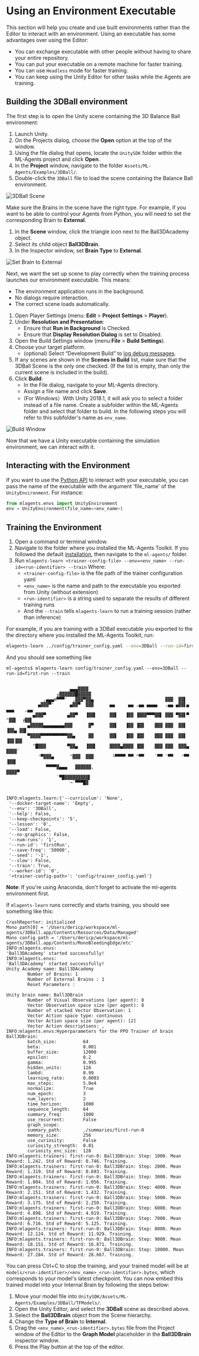 # Using an Environment Executable

This section will help you create and use built environments rather than the
Editor to interact with an environment. Using an executable has some advantages
over using the Editor:

* You can exchange executable with other people without having to share your
  entire repository.
* You can put your executable on a remote machine for faster training.
* You can use `Headless` mode for faster training.
* You can keep using the Unity Editor for other tasks while the Agents are
  training.

## Building the 3DBall environment

The first step is to open the Unity scene containing the 3D Balance Ball
environment:

1. Launch Unity.
2. On the Projects dialog, choose the **Open** option at the top of the window.
3. Using the file dialog that opens, locate the `UnitySDK` folder within the
   ML-Agents project and click **Open**.
4. In the **Project** window, navigate to the folder
   `Assets/ML-Agents/Examples/3DBall/`.
5. Double-click the `3DBall` file to load the scene containing the Balance Ball
   environment.

![3DBall Scene](images/mlagents-Open3DBall.png)

Make sure the Brains in the scene have the right type. For example, if you want
to be able to control your Agents from Python, you will need to set the
corresponding Brain to **External**.

1. In the **Scene** window, click the triangle icon next to the Ball3DAcademy
   object.
2. Select its child object **Ball3DBrain**.
3. In the Inspector window, set **Brain Type** to **External**.

![Set Brain to External](images/mlagents-SetExternalBrain.png)

Next, we want the set up scene to play correctly when the training process
launches our environment executable. This means:

* The environment application runs in the background.
* No dialogs require interaction.
* The correct scene loads automatically.

1. Open Player Settings (menu: **Edit** > **Project Settings** > **Player**).
2. Under **Resolution and Presentation**:
   * Ensure that **Run in Background** is Checked.
   * Ensure that **Display Resolution Dialog** is set to Disabled.
3. Open the Build Settings window (menu:**File** > **Build Settings**).
4. Choose your target platform.
   * (optional) Select “Development Build” to [log debug
      messages](https://docs.unity3d.com/Manual/LogFiles.html).
5. If any scenes are shown in the **Scenes in Build** list, make sure that the
   3DBall Scene is the only one checked. (If the list is empty, than only the
   current scene is included in the build).
6. Click **Build**:
   * In the File dialog, navigate to your ML-Agents directory.
   * Assign a file name and click **Save**.
   * (For Windows）With Unity 2018.1, it will ask you to select a folder instead
     of a file name. Create a subfolder within the ML-Agents folder and select
     that folder to build. In the following steps you will refer to this
     subfolder's name as `env_name`.

![Build Window](images/mlagents-BuildWindow.png)

Now that we have a Unity executable containing the simulation environment, we
can interact with it.

## Interacting with the Environment

If you want to use the [Python API](Python-API.md) to interact with your
executable, you can pass the name of the executable with the argument
'file_name' of the `UnityEnvironment`. For instance:

```python
from mlagents.envs import UnityEnvironment
env = UnityEnvironment(file_name=<env_name>)
```

## Training the Environment

1. Open a command or terminal window.
2. Navigate to the folder where you installed the ML-Agents Toolkit. If you
   followed the default [installation](Installation.md), then navigate to the
   `ml-agents/` folder.
3. Run
   `mlagents-learn <trainer-config-file> --env=<env_name> --run-id=<run-identifier> --train`
   Where:
   * `<trainer-config-file>` is the file path of the trainer configuration yaml
   * `<env_name>` is the name and path to the executable you exported from Unity
     (without extension)
   * `<run-identifier>` is a string used to separate the results of different
     training runs
   * And the `--train` tells `mlagents-learn` to run a training session (rather
     than inference)

For example, if you are training with a 3DBall executable you exported to the
the directory where you installed the ML-Agents Toolkit, run:

```sh
mlagents-learn ../config/trainer_config.yaml --env=3DBall --run-id=firstRun --train
```

And you should see something like

```console
ml-agents$ mlagents-learn config/trainer_config.yaml --env=3DBall --run-id=first-run --train


                        ▄▄▄▓▓▓▓
                   ╓▓▓▓▓▓▓█▓▓▓▓▓
              ,▄▄▄m▀▀▀'  ,▓▓▓▀▓▓▄                           ▓▓▓  ▓▓▌
            ▄▓▓▓▀'      ▄▓▓▀  ▓▓▓      ▄▄     ▄▄ ,▄▄ ▄▄▄▄   ,▄▄ ▄▓▓▌▄ ▄▄▄    ,▄▄
          ▄▓▓▓▀        ▄▓▓▀   ▐▓▓▌     ▓▓▌   ▐▓▓ ▐▓▓▓▀▀▀▓▓▌ ▓▓▓ ▀▓▓▌▀ ^▓▓▌  ╒▓▓▌
        ▄▓▓▓▓▓▄▄▄▄▄▄▄▄▓▓▓      ▓▀      ▓▓▌   ▐▓▓ ▐▓▓    ▓▓▓ ▓▓▓  ▓▓▌   ▐▓▓▄ ▓▓▌
        ▀▓▓▓▓▀▀▀▀▀▀▀▀▀▀▓▓▄     ▓▓      ▓▓▌   ▐▓▓ ▐▓▓    ▓▓▓ ▓▓▓  ▓▓▌    ▐▓▓▐▓▓
          ^█▓▓▓        ▀▓▓▄   ▐▓▓▌     ▓▓▓▓▄▓▓▓▓ ▐▓▓    ▓▓▓ ▓▓▓  ▓▓▓▄    ▓▓▓▓`
            '▀▓▓▓▄      ^▓▓▓  ▓▓▓       └▀▀▀▀ ▀▀ ^▀▀    `▀▀ `▀▀   '▀▀    ▐▓▓▌
               ▀▀▀▀▓▄▄▄   ▓▓▓▓▓▓,                                      ▓▓▓▓▀
                   `▀█▓▓▓▓▓▓▓▓▓▌
                        ¬`▀▀▀█▓


INFO:mlagents.learn:{'--curriculum': 'None',
 '--docker-target-name': 'Empty',
 '--env': '3DBall',
 '--help': False,
 '--keep-checkpoints': '5',
 '--lesson': '0',
 '--load': False,
 '--no-graphics': False,
 '--num-runs': '1',
 '--run-id': 'firstRun',
 '--save-freq': '50000',
 '--seed': '-1',
 '--slow': False,
 '--train': True,
 '--worker-id': '0',
 '<trainer-config-path>': 'config/trainer_config.yaml'}
```

**Note**: If you're using Anaconda, don't forget to activate the ml-agents
environment first.

If `mlagents-learn` runs correctly and starts training, you should see something
like this:

```console
CrashReporter: initialized
Mono path[0] = '/Users/dericp/workspace/ml-agents/3DBall.app/Contents/Resources/Data/Managed'
Mono config path = '/Users/dericp/workspace/ml-agents/3DBall.app/Contents/MonoBleedingEdge/etc'
INFO:mlagents.envs:
'Ball3DAcademy' started successfully!
INFO:mlagents.envs:
'Ball3DAcademy' started successfully!
Unity Academy name: Ball3DAcademy
        Number of Brains: 1
        Number of External Brains : 1
        Reset Parameters :

Unity brain name: Ball3DBrain
        Number of Visual Observations (per agent): 0
        Vector Observation space size (per agent): 8
        Number of stacked Vector Observation: 1
        Vector Action space type: continuous
        Vector Action space size (per agent): [2]
        Vector Action descriptions: ,
INFO:mlagents.envs:Hyperparameters for the PPO Trainer of brain Ball3DBrain:
        batch_size:          64
        beta:                0.001
        buffer_size:         12000
        epsilon:             0.2
        gamma:               0.995
        hidden_units:        128
        lambd:               0.99
        learning_rate:       0.0003
        max_steps:           5.0e4
        normalize:           True
        num_epoch:           3
        num_layers:          2
        time_horizon:        1000
        sequence_length:     64
        summary_freq:        1000
        use_recurrent:       False
        graph_scope:
        summary_path:        ./summaries/first-run-0
        memory_size:         256
        use_curiosity:       False
        curiosity_strength:  0.01
        curiosity_enc_size:  128
INFO:mlagents.trainers: first-run-0: Ball3DBrain: Step: 1000. Mean Reward: 1.242. Std of Reward: 0.746. Training.
INFO:mlagents.trainers: first-run-0: Ball3DBrain: Step: 2000. Mean Reward: 1.319. Std of Reward: 0.693. Training.
INFO:mlagents.trainers: first-run-0: Ball3DBrain: Step: 3000. Mean Reward: 1.804. Std of Reward: 1.056. Training.
INFO:mlagents.trainers: first-run-0: Ball3DBrain: Step: 4000. Mean Reward: 2.151. Std of Reward: 1.432. Training.
INFO:mlagents.trainers: first-run-0: Ball3DBrain: Step: 5000. Mean Reward: 3.175. Std of Reward: 2.250. Training.
INFO:mlagents.trainers: first-run-0: Ball3DBrain: Step: 6000. Mean Reward: 4.898. Std of Reward: 4.019. Training.
INFO:mlagents.trainers: first-run-0: Ball3DBrain: Step: 7000. Mean Reward: 6.716. Std of Reward: 5.125. Training.
INFO:mlagents.trainers: first-run-0: Ball3DBrain: Step: 8000. Mean Reward: 12.124. Std of Reward: 11.929. Training.
INFO:mlagents.trainers: first-run-0: Ball3DBrain: Step: 9000. Mean Reward: 18.151. Std of Reward: 16.871. Training.
INFO:mlagents.trainers: first-run-0: Ball3DBrain: Step: 10000. Mean Reward: 27.284. Std of Reward: 28.667. Training.
```

You can press Ctrl+C to stop the training, and your trained model will be at
`models/<run-identifier>/<env_name>_<run-identifier>.bytes`, which corresponds
to your model's latest checkpoint. You can now embed this trained model into
your Internal Brain by following the steps below:

1. Move your model file into
   `UnitySDK/Assets/ML-Agents/Examples/3DBall/TFModels/`.
2. Open the Unity Editor, and select the **3DBall** scene as described above.
3. Select the **Ball3DBrain** object from the Scene hierarchy.
4. Change the **Type of Brain** to **Internal**.
5. Drag the `<env_name>_<run-identifier>.bytes` file from the Project window of
   the Editor to the **Graph Model** placeholder in the **Ball3DBrain**
   inspector window.
6. Press the Play button at the top of the editor.

